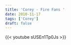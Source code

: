 ```yaml
---
title: 'Corey - Fire Fans '
date: 2010-11-17
tags: ['Corey']
draft: false
---
```

{{< youtube sUSEn1Tp0Js >}}

